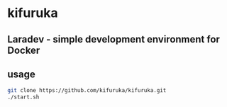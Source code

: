 # kifuruka
## Laradev - simple development environment for Docker
## usage

```bash
git clone https://github.com/kifuruka/kifuruka.git
./start.sh
```
